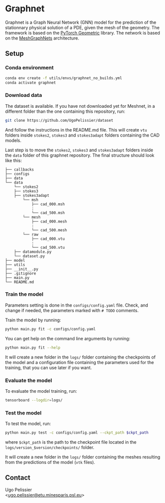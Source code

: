 # Graphnet

Graphnet is a Graph Neural Network (GNN) model for the prediction of the stationnary physical solution of a PDE, given the mesh of the geometry. The framework is based on the [PyTorch Geometric](https://pytorch-geometric.readthedocs.io/en/latest/) library. The network is based on the [MeshGraphNets](https://arxiv.org/abs/2010.03409) architecture.

## Setup

### Conda environment
```bash
conda env create -f utils/envs/graphnet_no_builds.yml
conda activate graphnet
```

### Download data
The dataset is available. If you have not downloaded yet for Meshnet, in a different folder than the one containing this repository, run:
```bash
git clone https://github.com/UgoPelissier/dataset
```
And follow the instructions in the README.md file. This will create `vtu` folders inside `stokes2`, `stokes3` and `stokes3adapt` folders containing the CAD models.

Last step is to move the `stokes2`, `stokes3` and `stokes3adapt` folders inside the `data` folder of this graphnet repository. The final structure should look like this:

```
├── callbacks
├── configs
├── data
└── data
    └── stokes2
    ├── stokes3
    ├── stokes3adapt
        └── msh
            ├── cad_000.msh
            :
            └── cad_500.msh
        └── mesh
            ├── cad_000.mesh
            :
            └── cad_500.mesh
        └── raw
            ├── cad_000.vtu
            :
            └── cad_500.vtu
    ├── datamodule.py
    └── dataset.py
├── model
├── utils
├── __init__.py
├── .gitignore
├── main.py
└── README.md
```

### Train the model
Parameters setting is done in the `configs/config.yaml` file. Check, and change if needed, the parameters marked with `# TODO` comments.

Train the model by running:
```bash
python main.py fit -c configs/config.yaml
```

You can get help on the command line arguments by running:
```bash
python main.py fit --help
```

It will create a new folder in the `logs/` folder containing the checkpoints of the model and a configuration file containing the parameters used for the training, that you can use later if you want.

### Evaluate the model
To evaluate the model training, run:
```bash
tensorboard --logdir=logs/
```

### Test the model
To test the model, run:
```bash
python main.py test -c configs/config.yaml --ckpt_path $ckpt_path
```
where `$ckpt_path` is the path to the checkpoint file located in the `logs/version_$version/checkpoints/` folder.

It will create a new folder in the `logs/` folder containing the meshes resulting from the predictions of the model (`vtk` files).

## Contact

Ugo Pelissier \
\<[ugo.pelissier@etu.minesparis.psl.eu](mailto:ugo.pelissier@etu.minesparis.psl.eu)\>

